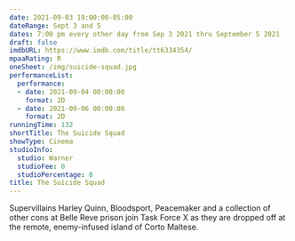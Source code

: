 ```yaml
---
date: 2021-09-03 19:00:00-05:00
dateRange: Sept 3 and 5
dates: 7:00 pm every other day from Sep 3 2021 thru September 5 2021
draft: false
imdbURL: https://www.imdb.com/title/tt6334354/
mpaaRating: R
oneSheet: /img/suicide-squad.jpg
performanceList:
  performance:
  - date: 2021-09-04 00:00:00
    format: 2D
  - date: 2021-09-06 00:00:00
    format: 2D
runningTime: 132
shortTitle: The Suicide Squad
showType: Cinema
studioInfo:
  studio: Warner
  studioFee: 0
  studioPercentage: 0
title: The Suicide Squad
---
```


Supervillains Harley Quinn, Bloodsport, Peacemaker and a collection of other cons at Belle Reve prison join Task Force X as they are dropped off at the remote, enemy-infused island of Corto Maltese.